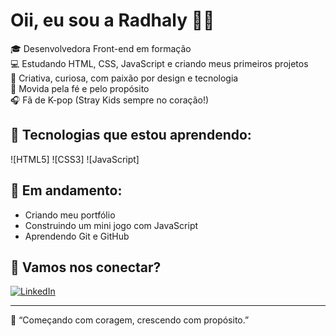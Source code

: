 # Oii, eu sou a Radhaly 🩷✨

🎓 Desenvolvedora Front-end em formação  
💻 Estudando HTML, CSS, JavaScript e criando meus primeiros projetos  
🌈 Criativa, curiosa, com paixão por design e tecnologia  
🙏 Movida pela fé e pelo propósito  
🎧 Fã de K-pop (Stray Kids sempre no coração!)

## 🚀 Tecnologias que estou aprendendo:
![HTML5]
![CSS3]
![JavaScript]

## 🌱 Em andamento:
- Criando meu portfólio
- Construindo um mini jogo com JavaScript
- Aprendendo Git e GitHub

## 🌟 Vamos nos conectar?
[![LinkedIn](https://img.shields.io/badge/-LinkedIn-0e76a8?style=flat&logo=linkedin&logoColor=white)](https://www.linkedin.com/in/radhaly-victoria-alves-97527722b)

---

🦋 “Começando com coragem, crescendo com propósito.”
